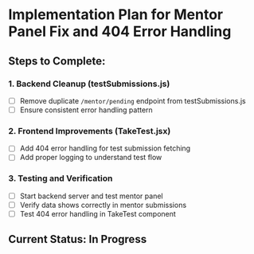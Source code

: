# Implementation Plan for Mentor Panel Fix and 404 Error Handling

## Steps to Complete:

### 1. Backend Cleanup (testSubmissions.js)
- [ ] Remove duplicate `/mentor/pending` endpoint from testSubmissions.js
- [ ] Ensure consistent error handling pattern

### 2. Frontend Improvements (TakeTest.jsx)
- [ ] Add 404 error handling for test submission fetching
- [ ] Add proper logging to understand test flow

### 3. Testing and Verification
- [ ] Start backend server and test mentor panel
- [ ] Verify data shows correctly in mentor submissions
- [ ] Test 404 error handling in TakeTest component

## Current Status: In Progress
